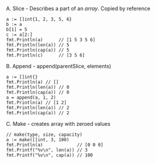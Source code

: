 A. Slice - Describes a part of an _array_. Copied by reference

```
a := []int{1, 2, 3, 5, 6}
b := a
b[1] = 5
c := a[2:]
fmt.Println(a)      // [1 5 3 5 6]
fmt.Println(len(a)) // 5
fmt.Println(cap(a)) // 5
fmt.Println(c)      // [3 5 6]
```

B. Append - append(parentSlice, elements)

```
a := []int{}
fmt.Println(a) // []
fmt.Println(len(a)) // 0
fmt.Println(cap(a)) // 0
a = append(a, 1, 2)
fmt.Println(a) // [1 2]
fmt.Println(len(a)) // 2
fmt.Println(cap(a)) // 2
```

C. Make - creates array with zeroed values

```
// make(type, size, capacity)
a := make([]int, 3, 100)
fmt.Println(a)             // [0 0 0]
fmt.Printf("%v\n", len(a)) // 3
fmt.Printf("%v\n", cap(a)) // 100
```
